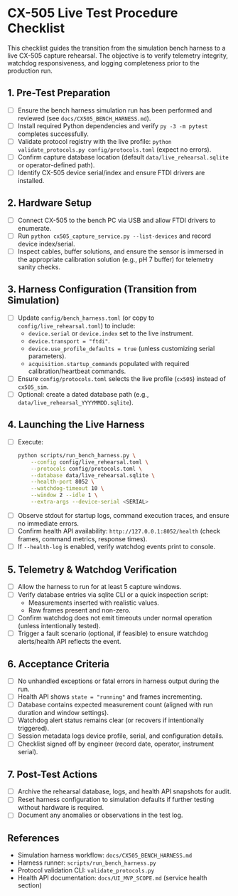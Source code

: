 # CX-505 Live Test Procedure Checklist

This checklist guides the transition from the simulation bench harness to a live CX-505 capture rehearsal. The objective is to verify telemetry integrity, watchdog responsiveness, and logging completeness prior to the production run.

## 1. Pre-Test Preparation
- [ ] Ensure the bench harness simulation run has been performed and reviewed (see `docs/CX505_BENCH_HARNESS.md`).
- [ ] Install required Python dependencies and verify `py -3 -m pytest` completes successfully.
- [ ] Validate protocol registry with the live profile: `python validate_protocols.py config/protocols.toml` (expect no errors).
- [ ] Confirm capture database location (default `data/live_rehearsal.sqlite` or operator-defined path).
- [ ] Identify CX-505 device serial/index and ensure FTDI drivers are installed.

## 2. Hardware Setup
- [ ] Connect CX-505 to the bench PC via USB and allow FTDI drivers to enumerate.
- [ ] Run `python cx505_capture_service.py --list-devices` and record device index/serial.
- [ ] Inspect cables, buffer solutions, and ensure the sensor is immersed in the appropriate calibration solution (e.g., pH 7 buffer) for telemetry sanity checks.

## 3. Harness Configuration (Transition from Simulation)
- [ ] Update `config/bench_harness.toml` (or copy to `config/live_rehearsal.toml`) to include:
  - `device.serial` or `device.index` set to the live instrument.
  - `device.transport = "ftdi"`.
  - `device.use_profile_defaults = true` (unless customizing serial parameters).
  - `acquisition.startup_commands` populated with required calibration/heartbeat commands.
- [ ] Ensure `config/protocols.toml` selects the live profile (`cx505`) instead of `cx505_sim`.
- [ ] Optional: create a dated database path (e.g., `data/live_rehearsal_YYYYMMDD.sqlite`).

## 4. Launching the Live Harness
- [ ] Execute:
  ```bash
  python scripts/run_bench_harness.py \
      --config config/live_rehearsal.toml \
      --protocols config/protocols.toml \
      --database data/live_rehearsal.sqlite \
      --health-port 8052 \
      --watchdog-timeout 10 \
      --window 2 --idle 1 \
      --extra-args --device-serial <SERIAL>
  ```
- [ ] Observe stdout for startup logs, command execution traces, and ensure no immediate errors.
- [ ] Confirm health API availability: `http://127.0.0.1:8052/health` (check frames, command metrics, response times).
- [ ] If `--health-log` is enabled, verify watchdog events print to console.

## 5. Telemetry & Watchdog Verification
- [ ] Allow the harness to run for at least 5 capture windows.
- [ ] Verify database entries via sqlite CLI or a quick inspection script:
  - Measurements inserted with realistic values.
  - Raw frames present and non-zero.
- [ ] Confirm watchdog does not emit timeouts under normal operation (unless intentionally tested).
- [ ] Trigger a fault scenario (optional, if feasible) to ensure watchdog alerts/health API reflects the event.

## 6. Acceptance Criteria
- [ ] No unhandled exceptions or fatal errors in harness output during the run.
- [ ] Health API shows `state = "running"` and frames incrementing.
- [ ] Database contains expected measurement count (aligned with run duration and window settings).
- [ ] Watchdog alert status remains clear (or recovers if intentionally triggered).
- [ ] Session metadata logs device profile, serial, and configuration details.
- [ ] Checklist signed off by engineer (record date, operator, instrument serial).

## 7. Post-Test Actions
- [ ] Archive the rehearsal database, logs, and health API snapshots for audit.
- [ ] Reset harness configuration to simulation defaults if further testing without hardware is required.
- [ ] Document any anomalies or observations in the test log.

## References
- Simulation harness workflow: `docs/CX505_BENCH_HARNESS.md`
- Harness runner: `scripts/run_bench_harness.py`
- Protocol validation CLI: `validate_protocols.py`
- Health API documentation: `docs/UI_MVP_SCOPE.md` (service health section)
